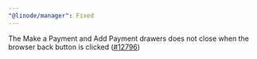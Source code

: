 ```yaml
---
"@linode/manager": Fixed
---
```


The Make a Payment and Add Payment drawers does not close when the browser back button is clicked ([#12796](https://github.com/linode/manager/pull/12796))
